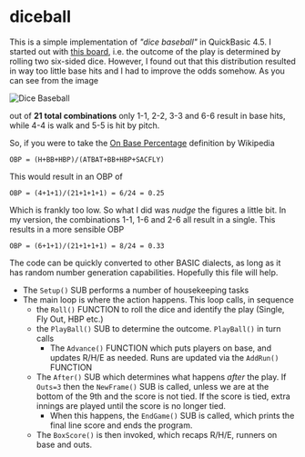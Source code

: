 # diceball
This is a simple implementation of _"dice baseball"_ in QuickBasic 4.5.
I started out with [this board](https://www.reddit.com/r/Cribbage/comments/ge57r8/not_cribbage_but_a_companion_piece_to_my_last/), i.e. 
the outcome of the play is determined by rolling two six-sided dice. However, I found out that this distribution resulted in way too little
base hits and I had to improve the odds somehow. As you can see from the image

![Dice Baseball](https://preview.redd.it/fidrxt2q50x41.jpg?width=960&crop=smart&auto=webp&s=acd378521a734993a2ce5b8536475c1b9b773ed0)

out of **21 total combinations** only 1-1, 2-2, 3-3 and 6-6 result in base hits, while 4-4 is walk and 5-5 is hit by pitch.

So, if you were to take the [On Base Percentage](https://en.wikipedia.org/wiki/On-base_percentage) definition by Wikipedia

    OBP = (H+BB+HBP)/(ATBAT+BB+HBP+SACFLY)


 This would result in  an OBP of
 
    OBP = (4+1+1)/(21+1+1+1) = 6/24 = 0.25

Which is frankly too low. So what I did was _nudge_ the figures a little bit. In my version, the combinations 1-1, 1-6 and 2-6 all result
in a single. This results in a more sensible OBP

    OBP = (6+1+1)/(21+1+1+1) = 8/24 = 0.33

The code can be quickly converted to other BASIC dialects, as long as it has random number generation capabilities. Hopefully this file will help.

+ The `Setup()` SUB performs a number of housekeeping tasks
+ The main loop is where the action happens. This loop calls, in sequence
    + the `Roll()` FUNCTION to roll the dice and identify the play (Single, Fly Out, HBP etc.)
    + the `PlayBall()` SUB to determine the outcome. `PlayBall()` in turn calls
        + The `Advance()` FUNCTION which puts players on base, and updates R/H/E as needed. Runs are updated via the `AddRun()` FUNCTION
    + The `After()` SUB which determines what happens _after_ the play. If `Outs=3` then the `NewFrame()` SUB is called, unless we are at the 
    bottom of the 9th and the score is not tied. If the score is tied, extra innings are played until the score is no longer tied.
        + When this happens, the `EndGame()` SUB is called, which prints the final line score and ends the program.
    + The `BoxScore()` is then invoked, which recaps R/H/E, runners on base and outs.
